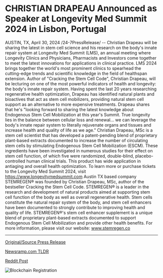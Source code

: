 # CHRISTIAN DRAPEAU Announced as Speaker at Longevity Med Summit 2024 in Lisbon, Portugal

AUSTIN, TX, April 30, 2024 /24-7PressRelease/ -- Christian Drapeau will be sharing the latest in stem cell science and his research on the body's innate repair system at Longevity Med Summit (LMS), an annual meeting where Longevity Clinics and Physicians, Pharmacists and Investors come together to meet the latest innovations for applications in clinical practice. LMS 2024 brings together the world's most prominent clinics to spearhead the cutting-edge trends and scientific knowledge in the field of healthspan extension.   Author of "Cracking the Stem Cell Code", Christian Drapeau, will be lecturing on one of the most powerful indicators of health and longevity: the body's innate repair system. Having spent the last 20 years researching regenerative health optimization, Drapeau has identified natural plants and bioactives that act as stem cell mobilizers, providing natural stem cell support as an alternative to more expensive treatments.   Drapeau shares that he's "looking forward to sharing the latest knowledge about Endogenous Stem Cell Mobilization at this year's Summit. True longevity lies in the balance between cellular loss and renewal… we can leverage the body's innate repair system to literally rejuvenate organs and tissues and increase health and quality of life as we age."   Christian Drapeau, MSc is a stem cell scientist that has developed a patent-pending blend of proprietary plant-based extracts documented to increase the number of circulating stem cells by stimulating Endogenous Stem Cell Mobilization (ESCM). These ingredients have been investigated in numerous studies for their effect on stem cell function, of which five were randomized, double-blind, placebo-controlled human clinical trials. This product has wide application in antiaging and overall health optimization.   To learn more or purchase tickets to the Longevity Med Summit 2024, visit https://www.longevitymedsummit.com  Austin TX based company STEMREGEN® was founded by Christian Drapeau, MSc, author of the bestseller Cracking the Stem Cell Code. STEMREGEN® is a leader in the research and development of natural products aimed at supporting stem cell function of the body as well as overall regenerative health. Stem cells constitute the natural repair system of the body, and stem cell enhancers have been documented to strongly contribute to improving health and quality of life. STEMREGEN®'s stem cell enhancer supplement is a unique blend of proprietary plant-based extracts  documented to support Endogenous Stem Cell Mobilization and provide other health benefits. For more information, please visit our website: www.stemregen.co 

---

[Original/Source Press Release](https://www.24-7pressrelease.com/press-release/510510/christian-drapeau-announced-as-speaker-at-longevity-med-summit-2024-in-lisbon-portugal)
                    

[Newsramp.com TLDR](https://newsramp.com/curated-news/top-stem-cell-scientist-to-share-breakthrough-research-at-longevity-med-summit-2024/e4ccba5dc28a9279108bf88be13186ad) 

 



[Reddit Post](https://www.reddit.com/r/HealthCareNewsInfo/comments/1cgmrjz/top_stem_cell_scientist_to_share_breakthrough/) 



![Blockchain Registration](https://cdn.newsramp.app/24-7PressRelease/qrcode/244/30/wall3Jdb.webp)